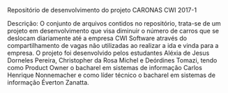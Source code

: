 Repositório de desenvolvimento do projeto CARONAS CWI 2017-1

Descrição:
O conjunto de arquivos contidos no repositório, trata-se de um projeto em desenvolvimento que visa diminuir o número de carros que se deslocam diariamente até a empresa CWI Software através do compartilhamento de vagas não utilizadas ao realizar a ida e vinda para a empresa.
O projeto foi desenvolvido pelos estudantes Aléxia de Jesus Dorneles Pereira, Christopher da Rosa Michel e Deórdines Tomazi, tendo como Product Owner o bacharel em sistemas de informação Carlos Henrique Nonnemacher e como líder técnico o bacharel em sistemas de informação Éverton Zanatta.
